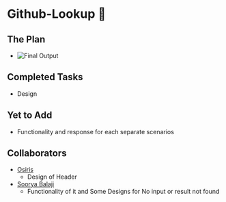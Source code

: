 # Github-Lookup 🔎


## The Plan
- ![Final Output](https://github.com/NirmithVictor/Github-Lookup/blob/main/plan.png)


## Completed Tasks
- Design

## Yet to Add
- Functionality and response for each separate scenarios

## Collaborators
- [Osiris](https://github.com/PrivyLabs) 
    - Design of Header
- [Soorya Balaji](https://www.instagram.com/_celestial_03/) 
    - Functionality of it and Some Designs for No input or result not found
